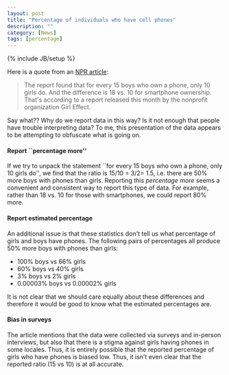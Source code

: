 ```yaml
---
layout: post
title: "Percentage of individuals who have cell phones"
description: ""
category: [News]
tags: [percentage]
---
```

{% include JB/setup %}

Here is a quote from an [NPR article](https://www.npr.org/sections/goatsandsoda/2018/10/24/659509720/why-teen-girls-and-boys-dont-have-equal-access-to-mobile-phones):

> The report found that for every 15 boys who own a phone, only 10 girls do. And the difference is 18 vs. 10 for smartphone ownership. That's according to a report released this month by the nonprofit organization Girl Effect.

Say what?? Why do we report data in this way? 
Is it not enough that people have trouble interpreting data?
To me, this presentation of the data appears to be attempting to obfuscate 
what is going on. 


#### Report ``percentage more''

If we try to unpack the statement ``for every 15 boys who own a phone, only 10 girls do'',
we find that the ratio is 15/10 = 3/2= 1.5, i.e. there are 50% more boys with phones
than girls. 
Reporting this *percentage more* seems a convenient and consistent way to report
this type of data. 
For example, rather than 18 vs. 10 for those with smartphones, 
we could report 80% more.


#### Report estimated percentage

An additional issue is that these statistics don't tell us what percentage 
of girls and boys have phones. 
The following pairs of percentages all produce 50% more boys with phones than girls:

- 100% boys vs 66% girls
- 60% boys vs 40% girls
- 3% boys vs 2% girls
- 0.00003% boys vs 0.00002% girls

It is not clear that we should care equally about these differences and 
therefore it would be good to know what the estimated percentages are. 


#### Bias in surveys

The article mentions that the data were collected via surveys and in-person 
interviews, but also that there is a stigma against girls having phones in 
some locales. 
Thus, it is entirely possible that the reported percentage of girls who have 
phones is biased low. 
Thus, it isn't even clear that the reported ratio (15 vs 10) is at all 
accurate.
